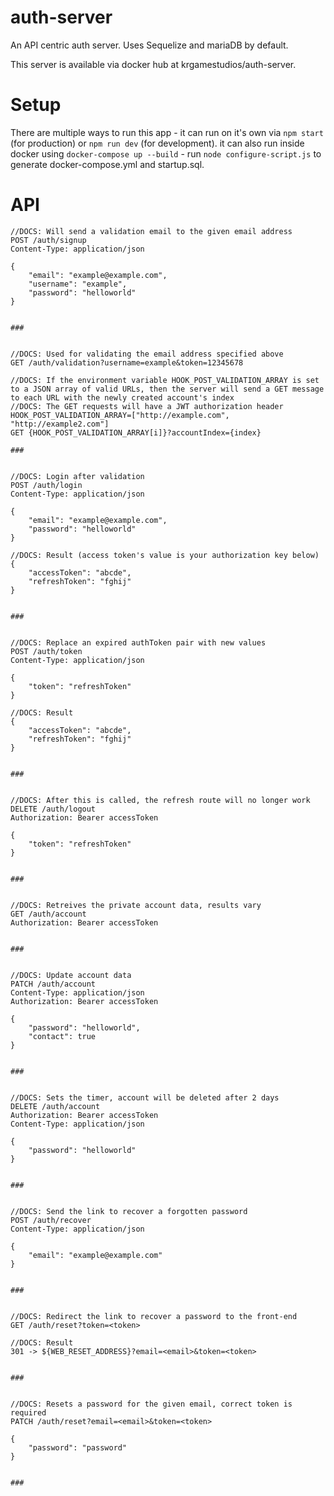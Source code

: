 # auth-server

An API centric auth server. Uses Sequelize and mariaDB by default.

This server is available via docker hub at krgamestudios/auth-server.

# Setup

There are multiple ways to run this app - it can run on it's own via `npm start` (for production) or `npm run dev` (for development). it can also run inside docker using `docker-compose up --build` - run `node configure-script.js` to generate docker-compose.yml and startup.sql.

# API

```
//DOCS: Will send a validation email to the given email address
POST /auth/signup
Content-Type: application/json

{
	"email": "example@example.com",
	"username": "example",
	"password": "helloworld"
}


###


//DOCS: Used for validating the email address specified above
GET /auth/validation?username=example&token=12345678

//DOCS: If the environment variable HOOK_POST_VALIDATION_ARRAY is set to a JSON array of valid URLs, then the server will send a GET message to each URL with the newly created account's index
//DOCS: The GET requests will have a JWT authorization header
HOOK_POST_VALIDATION_ARRAY=["http://example.com", "http://example2.com"]
GET {HOOK_POST_VALIDATION_ARRAY[i]}?accountIndex={index}

###


//DOCS: Login after validation
POST /auth/login
Content-Type: application/json

{
	"email": "example@example.com",
	"password": "helloworld"
}

//DOCS: Result (access token's value is your authorization key below)
{
	"accessToken": "abcde",
	"refreshToken": "fghij"
}


###


//DOCS: Replace an expired authToken pair with new values
POST /auth/token
Content-Type: application/json

{
	"token": "refreshToken"
}

//DOCS: Result
{
	"accessToken": "abcde",
	"refreshToken": "fghij"
}


###


//DOCS: After this is called, the refresh route will no longer work
DELETE /auth/logout
Authorization: Bearer accessToken

{
	"token": "refreshToken"
}


###


//DOCS: Retreives the private account data, results vary
GET /auth/account
Authorization: Bearer accessToken


###


//DOCS: Update account data
PATCH /auth/account
Content-Type: application/json
Authorization: Bearer accessToken

{
	"password": "helloworld",
	"contact": true
}


###


//DOCS: Sets the timer, account will be deleted after 2 days
DELETE /auth/account
Authorization: Bearer accessToken
Content-Type: application/json

{
	"password": "helloworld"
}


###


//DOCS: Send the link to recover a forgotten password
POST /auth/recover
Content-Type: application/json

{
	"email": "example@example.com"
}


###


//DOCS: Redirect the link to recover a password to the front-end
GET /auth/reset?token=<token>

//DOCS: Result
301 -> ${WEB_RESET_ADDRESS}?email=<email>&token=<token>


###


//DOCS: Resets a password for the given email, correct token is required
PATCH /auth/reset?email=<email>&token=<token>

{
	"password": "password"
}


###
```
